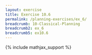 ```yaml
---
layout: exercise
title: Exercise 10.6
permalink: /planning-exercises/ex_6/
breadcrumb: 10-Classical-Planning
breadcrumb2: ex_6
breadcrumb5: ex10.6
---
```


{% include mathjax_support %}

